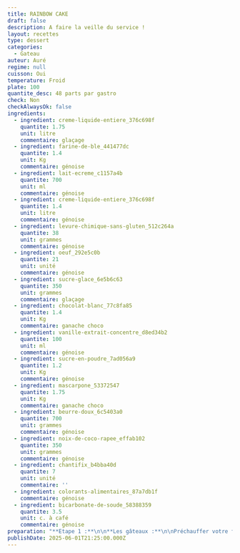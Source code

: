 ```yaml
---
title: RAINBOW CAKE
draft: false
description: A faire la veille du service !
layout: recettes
type: dessert
categories:
  - Gateau
auteur: Auré
regime: null
cuisson: Oui
temperature: Froid
plate: 100
quantite_desc: 48 parts par gastro
check: Non
checkAlwaysOk: false
ingredients:
  - ingredient: creme-liquide-entiere_376c698f
    quantite: 1.75
    unit: litre
    commentaire: glaçage
  - ingredient: farine-de-ble_441477dc
    quantite: 1.4
    unit: Kg
    commentaire: génoise
  - ingredient: lait-ecreme_c1157a4b
    quantite: 700
    unit: ml
    commentaire: génoise
  - ingredient: creme-liquide-entiere_376c698f
    quantite: 1.4
    unit: litre
    commentaire: génoise
  - ingredient: levure-chimique-sans-gluten_512c264a
    quantite: 38
    unit: grammes
    commentaire: génoise
  - ingredient: oeuf_292e5c0b
    quantite: 21
    unit: unité
    commentaire: génoise
  - ingredient: sucre-glace_6e5b6c63
    quantite: 350
    unit: grammes
    commentaire: glaçage
  - ingredient: chocolat-blanc_77c8fa85
    quantite: 1.4
    unit: Kg
    commentaire: ganache choco
  - ingredient: vanille-extrait-concentre_d8ed34b2
    quantite: 100
    unit: ml
    commentaire: génoise
  - ingredient: sucre-en-poudre_7ad056a9
    quantite: 1.2
    unit: Kg
    commentaire: génoise
  - ingredient: mascarpone_53372547
    quantite: 1.75
    unit: Kg
    commentaire: ganache choco
  - ingredient: beurre-doux_6c5403a0
    quantite: 700
    unit: grammes
    commentaire: génoise
  - ingredient: noix-de-coco-rapee_effab102
    quantite: 350
    unit: grammes
    commentaire: génoise
  - ingredient: chantifix_b4bba40d
    quantite: 7
    unit: unité
    commentaire: ''
  - ingredient: colorants-alimentaires_87a7db1f
    commentaire: génoise
  - ingredient: bicarbonate-de-soude_58388359
    quantite: 3.5
    unit: c. à café
    commentaire: génoise
preparation: "**Etape 1 :**\n\n**Les gâteaux :**\n\nPréchauffer votre four à 180°C (Th. 6).\n\nFaire fondre le beurre dans une casserole. Réserver.\n\nBattre les oeufs entiers avec le sucre.  Le faire en plusieurs fois vu les quantités. Il est préférable de faire deux gâteaux par deux gâteaux.\nFouetter jusqu'à ce que le mélange double de volume et soit mousseux. \n\nRajouter le beurre fondu légèrement refroidi. Battre à nouveau.\n\nVerser le sucre vanillé, la levure chimique, le bicarbonate de soude et la farine.\n\nBattre quelques instants  afin d'obtenir une pâte bien lisse.\n\nRajouter la crème liquide, \_la noix de coco râpée et le lait. Battre à nouveau.\n\n**Important**\n\nPeser la pâte.\n\nDiviser la pâte en 7 parts de \npoids identiques dans autant de bols.\n\n**L'important est que les gâteaux aient tous le même poids.**\n\nDans chaque bol, déposer le colorant voulu et bien mélanger.\n\nextrait du site https://www.ctresfacileafaire.com :\n\n\"Pour le **rouge** : j'ai mis 1 tube 1/2 de colorant rouge\n\nPour le **rosé** : moitié tube de rouge\n\nPour l'**orangé** : moitié tube de rouge + quelques gouttes de jaune\n\nPour le **jaune** : 3/4 de tube de jaune\n\nPour le **vert** : Gouttes de bleu + gouttes de jaune\n\nPour le **bleu** :\_3/4 tube de bleu (je\_ n'ai pas réussi à avoir un beau bleu car les \noeufs utilisés pour les gâteaux étaient bio, donc bien jaunes et comme \njaune + bleu = vert. J'ai dû rajouter pas mal de colorant bleu)\n\nPour l'**indigo** : gouttes de bleu + gouttes de rouge + gouttes de jaune\"\n\n\\>>> J'ai multiplié les quantités par trois pour un gâteau. Donc il faut beaucoup beaucoup de colorants!!!\n\nVerser chaque pâte dans un gastro sulfurisé d'une feuille de papier cuisson.\n\n**Placez au four préchauffé à 180°C (Th. 6) pour 8 à 10 mn.**\n\nPour savoir si les génoises/gâteaux sont\n cuits, tapoter avec mon doigt le dessus du gâteau. Il est cuit quand \nil ne s'enfonce pas dans la pâte mais doit rester moelleux. En général \ncompter 8 à 9 minutes. Les gâteaux ont environ 1 cm d'épaisseur. \nAjuster la cuisson en fonction de l'épaisseur.\n\nFaire toutes les génoises. Toutes les cuire et les réserver.\n\nUne fois toutes prêtes, réunir les génoises de chaque gâteaux ensemble. Les placer côte\_à côte pour une meilleure organisation.\n\nPréparer la crème de garnissage, la ganache au chocolat blanc.\n\nFaire fondre chocolat blanc au bain marie. Réserver à température ambiante.\n\nBattre au fouet électrique le mascarpone.  Incorporer le chocolat blanc fondu (il ne doit pas être chaud) et battre à nouveau quelques minutes pour avoir un mélange \naéré.\n\n**Le montage :**\n\nSur une plaque de pâtisserie sulfurisée, commencer par la génoise couleur indigo ou violette et garnir de deux millimètres de crème environ.\n\nAjouter la génoise bleue et appuyer un peu. Puis recommencer jusqu'à épuisement des génoises.\n\nMonter une chantilly pour le glaçage final et recouvrir l'intégralité du gâteau.\n\nRéserver au frais.\n\nFaire le gâteau la veille, c'est préférable et à savoir qu'après 2 jours, il est encore meilleur !!!\n\nPour couper le gâteau, le mieux est d'utiliser un grand couteau scie pour ne pas \"écraser\" le gâteau."
publishDate: 2025-06-01T21:25:00.000Z
---
```

